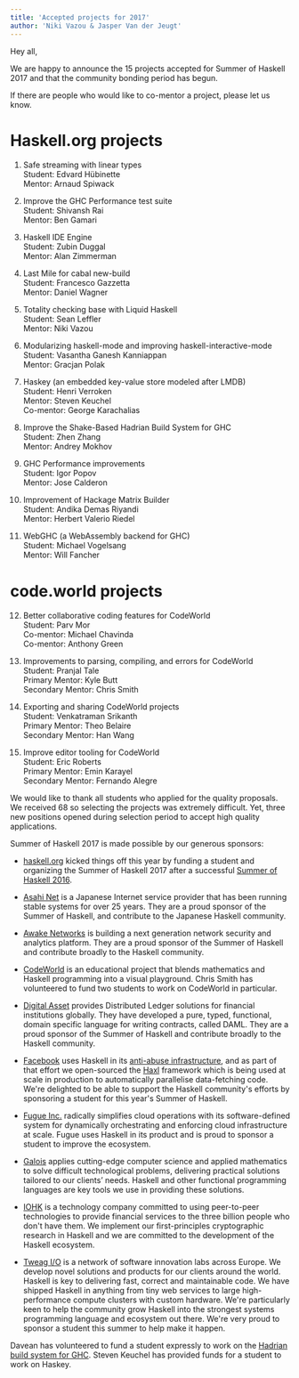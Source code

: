 ```yaml
---
title: 'Accepted projects for 2017'
author: 'Niki Vazou & Jasper Van der Jeugt'
---
```


Hey all,

We are happy to announce the 15 projects accepted for Summer of Haskell 2017 and
that the community bonding period has begun.

If there are people who would like to co-mentor a project, please let us know.

# Haskell.org projects

1.  Safe streaming with linear types  
    Student: Edvard Hübinette  
    Mentor: Arnaud Spiwack

2.  Improve the GHC Performance test suite  
    Student: Shivansh Rai  
    Mentor: Ben Gamari

3.  Haskell IDE Engine  
    Student: Zubin Duggal  
    Mentor: Alan Zimmerman

4.  Last Mile for cabal new-build  
    Student: Francesco Gazzetta  
    Mentor: Daniel Wagner

5.  Totality checking base with Liquid Haskell  
    Student: Sean Leffler  
    Mentor: Niki Vazou

6.  Modularizing haskell-mode and improving haskell-interactive-mode  
    Student: Vasantha Ganesh Kanniappan  
    Mentor: Gracjan Polak

7.  Haskey (an embedded key-value store modeled after LMDB)  
    Student: Henri Verroken  
    Mentor: Steven Keuchel  
    Co-mentor: George Karachalias

8.  Improve the Shake-Based Hadrian Build System for GHC  
    Student: Zhen Zhang  
    Mentor: Andrey Mokhov

9.  GHC Performance improvements  
    Student: Igor Popov  
    Mentor: Jose Calderon

10. Improvement of Hackage Matrix Builder  
    Student: Andika Demas Riyandi  
    Mentor: Herbert Valerio Riedel

11. WebGHC (a WebAssembly backend for GHC)  
    Student: Michael Vogelsang  
    Mentor: Will Fancher

# code.world projects

12. Better collaborative coding features for CodeWorld  
    Student: Parv Mor  
    Co-mentor: Michael Chavinda  
    Co-mentor: Anthony Green

13. Improvements to parsing, compiling, and errors for CodeWorld  
    Student: Pranjal Tale  
    Primary Mentor: Kyle Butt  
    Secondary Mentor: Chris Smith

14. Exporting and sharing CodeWorld projects  
    Student: Venkatraman Srikanth  
    Primary Mentor: Theo Belaire  
    Secondary Mentor: Han Wang

15. Improve editor tooling for CodeWorld  
    Student: Eric Roberts  
    Primary Mentor: Emin Karayel  
    Secondary Mentor: Fernando Alegre

We would like to thank all students who applied for the quality proposals.  We
received 68 so selecting the projects was extremely difficult.  Yet, three new
positions opened during selection period to accept high quality applications.

Summer of Haskell 2017 is made possible by our generous sponsors:

- [haskell.org](http://haskell.org) kicked things off this year by funding a
  student and organizing the Summer of Haskell 2017 after a successful
  [Summer of Haskell 2016](https://mail.haskell.org/pipermail/haskell-cafe/2016-December/125702.html).

- [Asahi Net](https://asahi-net.jp/en/) is a Japanese Internet service provider that
  has been running stable systems for over 25 years.  They are a proud sponsor of
  the Summer of Haskell, and contribute to the Japanese Haskell community.

- [Awake Networks](http://www.awakenetworks.com/) is building a next generation
  network security and analytics platform.  They are a proud sponsor of the Summer
  of Haskell and contribute broadly to the Haskell community.

- [CodeWorld](http://code.world/) is an educational project that blends
  mathematics and Haskell programming into a visual playground.  Chris Smith has
  volunteered to fund two students to work on CodeWorld in particular.

- [Digital Asset](http://digitalasset.com/) provides Distributed Ledger solutions
  for financial institutions globally. They have developed a pure, typed,
  functional, domain specific language for writing contracts, called DAML.  They
  are a proud sponsor of the Summer of Haskell and contribute broadly to the
  Haskell community.

- [Facebook](http://facebook.com/) uses Haskell in its
  [anti-abuse infrastructure](https://code.facebook.com/posts/745068642270222/fighting-spam-with-haskell/),
  and as part of that effort we open-sourced the
  [Haxl](https://github.com/facebook/Haxl) framework which is being used at scale
  in production to automatically parallelise data-fetching code.  We're delighted
  to be able to support the Haskell community's efforts by sponsoring a student
  for this year's Summer of Haskell.

- [Fugue Inc.](http://fugue.co/) radically simplifies cloud operations with its
  software-defined system for dynamically orchestrating and enforcing cloud
  infrastructure at scale.  Fugue uses Haskell in its product and is proud to
  sponsor a student to improve the ecosystem.

- [Galois](http://galois.com/) applies cutting-edge computer science and applied
  mathematics to solve difficult technological problems, delivering practical
  solutions tailored to our clients’ needs.  Haskell and other functional
  programming languages are key tools we use in providing these solutions.

- [IOHK](https://iohk.io/) is a technology company committed to using
  peer-to-peer technologies to provide financial services to the three billion
  people who don't have them.  We implement our first-principles cryptographic
  research in Haskell and we are committed to the development of the Haskell
  ecosystem.

- [Tweag I/O](http://tweag.io) is a network of software innovation labs across
  Europe. We develop novel solutions and products for our clients around the
  world. Haskell is key to delivering fast, correct and maintainable code. We
  have shipped Haskell in anything from tiny web services to large
  high-performance compute clusters with custom hardware. We're particularly
  keen to help the community grow Haskell into the strongest systems programming
  language and ecosystem out there. We're very proud to sponsor a student this
  summer to help make it happen.

Davean has volunteered to fund a student expressly to work on the [Hadrian build
system for GHC](/ideas.html#hadrian-ghc). Steven Keuchel has provided funds for
a student to work on Haskey.
